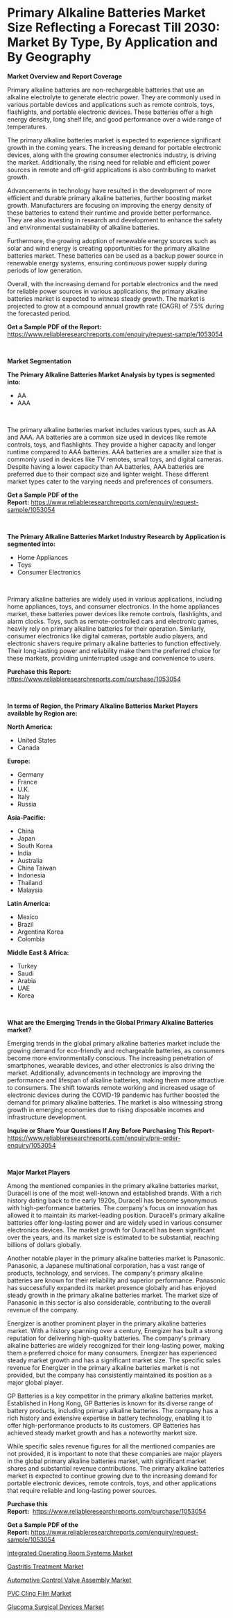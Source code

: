 <p><h1>Primary Alkaline Batteries Market Size Reflecting a Forecast Till 2030: Market By Type, By Application and By Geography</h1></p><p><strong>Market Overview and Report Coverage</strong></p>
<p><p>Primary alkaline batteries are non-rechargeable batteries that use an alkaline electrolyte to generate electric power. They are commonly used in various portable devices and applications such as remote controls, toys, flashlights, and portable electronic devices. These batteries offer a high energy density, long shelf life, and good performance over a wide range of temperatures.</p><p>The primary alkaline batteries market is expected to experience significant growth in the coming years. The increasing demand for portable electronic devices, along with the growing consumer electronics industry, is driving the market. Additionally, the rising need for reliable and efficient power sources in remote and off-grid applications is also contributing to market growth.</p><p>Advancements in technology have resulted in the development of more efficient and durable primary alkaline batteries, further boosting market growth. Manufacturers are focusing on improving the energy density of these batteries to extend their runtime and provide better performance. They are also investing in research and development to enhance the safety and environmental sustainability of alkaline batteries.</p><p>Furthermore, the growing adoption of renewable energy sources such as solar and wind energy is creating opportunities for the primary alkaline batteries market. These batteries can be used as a backup power source in renewable energy systems, ensuring continuous power supply during periods of low generation.</p><p>Overall, with the increasing demand for portable electronics and the need for reliable power sources in various applications, the primary alkaline batteries market is expected to witness steady growth. The market is projected to grow at a compound annual growth rate (CAGR) of 7.5% during the forecasted period.</p></p>
<p><strong>Get a Sample PDF of the Report:</strong> <a href="https://www.reliableresearchreports.com/enquiry/request-sample/1053054">https://www.reliableresearchreports.com/enquiry/request-sample/1053054</a></p>
<p>&nbsp;</p>
<p><strong>Market Segmentation</strong></p>
<p><strong>The Primary Alkaline Batteries Market Analysis by types is segmented into:</strong></p>
<p><ul><li>AA</li><li>AAA</li></ul></p>
<p>&nbsp;</p>
<p><p>The primary alkaline batteries market includes various types, such as AA and AAA. AA batteries are a common size used in devices like remote controls, toys, and flashlights. They provide a higher capacity and longer runtime compared to AAA batteries. AAA batteries are a smaller size that is commonly used in devices like TV remotes, small toys, and digital cameras. Despite having a lower capacity than AA batteries, AAA batteries are preferred due to their compact size and lighter weight. These different market types cater to the varying needs and preferences of consumers.</p></p>
<p><strong>Get a Sample PDF of the Report:</strong>&nbsp;<a href="https://www.reliableresearchreports.com/enquiry/request-sample/1053054">https://www.reliableresearchreports.com/enquiry/request-sample/1053054</a></p>
<p>&nbsp;</p>
<p><strong>The Primary Alkaline Batteries Market Industry Research by Application is segmented into:</strong></p>
<p><ul><li>Home Appliances</li><li>Toys</li><li>Consumer Electronics</li></ul></p>
<p>&nbsp;</p>
<p><p>Primary alkaline batteries are widely used in various applications, including home appliances, toys, and consumer electronics. In the home appliances market, these batteries power devices like remote controls, flashlights, and alarm clocks. Toys, such as remote-controlled cars and electronic games, heavily rely on primary alkaline batteries for their operation. Similarly, consumer electronics like digital cameras, portable audio players, and electronic shavers require primary alkaline batteries to function effectively. Their long-lasting power and reliability make them the preferred choice for these markets, providing uninterrupted usage and convenience to users.</p></p>
<p><strong>Purchase this Report:</strong>&nbsp; <a href="https://www.reliableresearchreports.com/purchase/1053054">https://www.reliableresearchreports.com/purchase/1053054</a></p>
<p>&nbsp;</p>
<p><strong>In terms of Region, the Primary Alkaline Batteries Market Players available by Region are:</strong></p>
<p>
    <p> <strong> North America: </strong>
        <ul>
            <li>United States</li>
            <li>Canada</li>
        </ul>
        </p> 
    <p> <strong> Europe: </strong>
        <ul>
            <li>Germany</li>
            <li>France</li>
            <li>U.K.</li>
            <li>Italy</li>
            <li>Russia</li>
        </ul>
        </p> 
    <p> <strong> Asia-Pacific: </strong>
        <ul>
            <li>China</li>
            <li>Japan</li>
            <li>South Korea</li>
            <li>India</li>
            <li>Australia</li>
            <li>China Taiwan</li>
            <li>Indonesia</li>
            <li>Thailand</li>
            <li>Malaysia</li>
        </ul>
        </p> 
    <p> <strong> Latin America: </strong>
        <ul>
            <li>Mexico</li>
            <li>Brazil</li>
            <li>Argentina Korea</li>
            <li>Colombia</li>
        </ul>
        </p> 
    <p> <strong> Middle East & Africa: </strong>
        <ul>
            <li>Turkey</li>
            <li>Saudi</li>
            <li>Arabia</li>
            <li>UAE</li>
            <li>Korea</li>
        </ul>
    </p>
    </p>
<p>&nbsp;</p>
<p><strong>What are the Emerging Trends in the Global Primary Alkaline Batteries market?</strong></p>
<p><p>Emerging trends in the global primary alkaline batteries market include the growing demand for eco-friendly and rechargeable batteries, as consumers become more environmentally conscious. The increasing penetration of smartphones, wearable devices, and other electronics is also driving the market. Additionally, advancements in technology are improving the performance and lifespan of alkaline batteries, making them more attractive to consumers. The shift towards remote working and increased usage of electronic devices during the COVID-19 pandemic has further boosted the demand for primary alkaline batteries. The market is also witnessing strong growth in emerging economies due to rising disposable incomes and infrastructure development.</p></p>
<p><strong>Inquire or Share Your Questions If Any Before Purchasing This Report</strong>- <a href="https://www.reliableresearchreports.com/enquiry/pre-order-enquiry/1053054">https://www.reliableresearchreports.com/enquiry/pre-order-enquiry/1053054</a></p>
<p>&nbsp;</p>
<p><strong>Major Market Players</strong></p>
<p><p>Among the mentioned companies in the primary alkaline batteries market, Duracell is one of the most well-known and established brands. With a rich history dating back to the early 1920s, Duracell has become synonymous with high-performance batteries. The company's focus on innovation has allowed it to maintain its market-leading position. Duracell's primary alkaline batteries offer long-lasting power and are widely used in various consumer electronics devices. The market growth for Duracell has been significant over the years, and its market size is estimated to be substantial, reaching billions of dollars globally.</p><p>Another notable player in the primary alkaline batteries market is Panasonic. Panasonic, a Japanese multinational corporation, has a vast range of products, technology, and services. The company's primary alkaline batteries are known for their reliability and superior performance. Panasonic has successfully expanded its market presence globally and has enjoyed steady growth in the primary alkaline batteries market. The market size of Panasonic in this sector is also considerable, contributing to the overall revenue of the company.</p><p>Energizer is another prominent player in the primary alkaline batteries market. With a history spanning over a century, Energizer has built a strong reputation for delivering high-quality batteries. The company's primary alkaline batteries are widely recognized for their long-lasting power, making them a preferred choice for many consumers. Energizer has experienced steady market growth and has a significant market size. The specific sales revenue for Energizer in the primary alkaline batteries market is not provided, but the company has consistently maintained its position as a major global player.</p><p>GP Batteries is a key competitor in the primary alkaline batteries market. Established in Hong Kong, GP Batteries is known for its diverse range of battery products, including primary alkaline batteries. The company has a rich history and extensive expertise in battery technology, enabling it to offer high-performance products to its customers. GP Batteries has achieved steady market growth and has a noteworthy market size.</p><p>While specific sales revenue figures for all the mentioned companies are not provided, it is important to note that these companies are major players in the global primary alkaline batteries market, with significant market shares and substantial revenue contributions. The primary alkaline batteries market is expected to continue growing due to the increasing demand for portable electronic devices, remote controls, toys, and other applications that require reliable and long-lasting power sources.</p></p>
<p><strong>Purchase this Report:</strong>&nbsp;&nbsp;<a href="https://www.reliableresearchreports.com/purchase/1053054">https://www.reliableresearchreports.com/purchase/1053054</a></p>
<p></p>
<p><strong>Get a Sample PDF of the Report:</strong>&nbsp;<a href="https://www.reliableresearchreports.com/enquiry/request-sample/1053054">https://www.reliableresearchreports.com/enquiry/request-sample/1053054</a></p>
<p><p><a href="https://medium.com/@dinafritsch/integrated-operating-room-systems-market-opportunities-and-strategies-forecast-for-period-from-2929010c5643">Integrated Operating Room Systems Market</a></p><p><a href="https://medium.com/@aliwilldvm/gastritis-treatment-market-competitive-analysis-market-trends-and-forecast-to-2030-11d313c75563">Gastritis Treatment Market</a></p><p><a href="https://www.linkedin.com/pulse/automotive-control-valve-assembly-market-research-report-d4vme/">Automotive Control Valve Assembly Market</a></p><p><a href="https://github.com/amae102299/Market-Research-Report-List-1/blob/main/pvc-cling-film-market.md">PVC Cling Film Market</a></p><p><a href="https://github.com/sndrkn/Market-Research-Report-List-1/blob/main/glucoma-surgical-devices-market.md">Glucoma Surgical Devices Market</a></p></p>